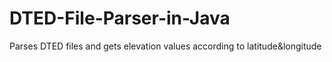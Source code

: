 # DTED-File-Parser-in-Java
Parses DTED files and gets elevation values according to latitude&amp;longitude
